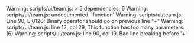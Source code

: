 Warning: scripts/ui/team.js: > 5 dependencies: 6
Warning: scripts/ui/team.js: undocumented: 'function'
Warning: scripts/ui/team.js: Line 90, E:0120: Binary operator should go on previous line "+"
Warning: scripts/ui/team.js: line 12, col 29, This function has too many parameters. (6)
Warning: scripts/ui/team.js: line 90, col 19, Bad line breaking before '+'.
